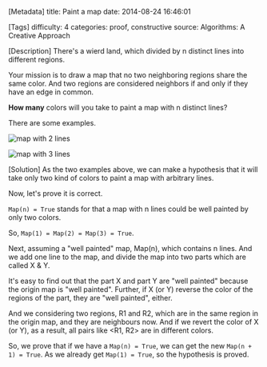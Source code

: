 [Metadata]
title: Paint a map
date: 2014-08-24 16:46:01 

[Tags]
difficulty: 4
categories: proof, constructive
source: Algorithms: A Creative Approach 

[Description]
There's a wierd land, which divided by n distinct lines into different regions.

Your mission is to draw a map that no two neighboring regions share the same color. And two regions are considered neighbors if and only if they have an edge in common.

**How many** colors will you take to paint a map with n distinct lines?

There are some examples.

![map with 2 lines](http://wizmann-pic.qiniudn.com/37e4e79b47ec6aa00fb911d12d34588d)

![map with 3 lines](http://wizmann-pic.qiniudn.com/c3b50cea0c1bf1245ce1f4a92fd444ca)

[Solution]
As the two examples above, we can make a hypothesis that it will take only two kind of colors to paint a map with arbitrary lines.

Now, let's prove it is correct.

``Map(n) = True`` stands for that a map with n lines could be well painted by only two colors. 

So, ``Map(1) = Map(2) = Map(3) = True``.

Next, assuming a "well painted" map, Map(n), which contains n lines. And we add one line to the map, and divide the map into two parts which are called X & Y.

It's easy to find out that the part X and part Y are "well painted" because the origin map is "well painted". Further, if X (or Y) reverse the color of the regions of the part, they are "well painted", either.

And we considering two regions, R1 and R2, which are in the same region in the origin map, and they are neighbours now. And if we revert the color of X (or Y), as a result, all pairs like <R1, R2> are in different colors.

So, we prove that if we have a ``Map(n) = True``, we can get the new ``Map(n + 1) = True``. As we already get ``Map(1) = True``, so the hypothesis is proved.
